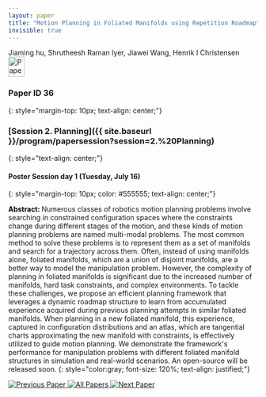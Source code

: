 ```yaml
---
layout: paper
title: "Motion Planning in Foliated Manifolds using Repetition Roadmap"
invisible: true
---
```

<div class="paper-authors">
<div class="paper-author-box">
    <div class="paper-author-name">Jiaming hu, Shrutheesh Raman Iyer, Jiawei Wang, Henrik I Christensen</div>
    <div class="paper-author-uni"></div>
</div>

</div><div class="paper-pdf">
                <div> <a href="https://www.roboticsproceedings.org/rss20/p036.pdf"><img src="{{ site.baseurl }}/images/paper_link.png" alt="Paper Website" width = "33"  height = "40"/></a> </div>
                </div>

### Paper ID 36
{: style="margin-top: 10px; text-align: center;"}

### [Session 2. Planning]({{ site.baseurl }}/program/papersession?session=2.%20Planning)
{: style="text-align: center;"}

#### Poster Session day 1 (Tuesday, July 16)
{: style="margin-top: 10px; color: #555555; text-align: center;"}

<b style="color: black;">Abstract: </b>Numerous classes of robotics motion planning problems involve searching in constrained configuration spaces where the constraints change during different stages of the motion, and these kinds of motion planning problems are named multi-modal problems. The most common method to solve these problems is to represent them as a set of manifolds and search for a trajectory across them. Often, instead of using manifolds alone, foliated manifolds, which are a union of disjoint manifolds, are a better way to model the manipulation problem. However, the complexity of planning in foliated manifolds is significant due to the increased number of manifolds, hard task constraints, and complex environments. To tackle these challenges, we propose an efficient planning framework that leverages a dynamic roadmap structure to learn from accumulated experience acquired during previous planning attempts in similar foliated manifolds. When planning in a new foliated manifold, this experience, captured in configuration distributions and an atlas, which are tangential charts approximating the new manifold with constraints, is effectively utilized to guide motion planning. We demonstrate the framework's performance for manipulation problems with different foliated manifold structures in simulation and real-world scenarios. An open-source will be released soon.
{: style="color:gray; font-size: 120%; text-align: justified;"}


<div class="paper-menu">
<a href="{{ site.baseurl }}/program/papers/035/"> <img src="{{ site.baseurl }}/images/previous_paper_icon.png" alt="Previous Paper" title="Previous Paper"/> </a>
<a href="{{ site.baseurl }}/program/papers"><img src="{{ site.baseurl }}/images/overview_icon.png" alt="All Papers" title="All Papers"/> </a>
<a href="{{ site.baseurl }}/program/papers/037/"> <img src="{{ site.baseurl }}/images/next_paper_icon.png" alt="Next Paper" title="Next Paper"/> </a>

</div>

